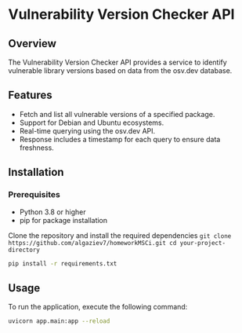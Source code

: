 # Vulnerability Version Checker API

## Overview
The Vulnerability Version Checker API provides a service to identify vulnerable library versions based on data from the osv.dev database.

## Features
- Fetch and list all vulnerable versions of a specified package.
- Support for Debian and Ubuntu ecosystems.
- Real-time querying using the osv.dev API.
- Response includes a timestamp for each query to ensure data freshness.


## Installation

### Prerequisites
- Python 3.8 or higher
- pip for package installation

Clone the repository and install the required dependencies
    ```
    git clone https://github.com/algaziev7/homeworkMSCi.git
    cd your-project-directory
    ```

```bash
pip install -r requirements.txt
```


## Usage

To run the application, execute the following command:
```bash
uvicorn app.main:app --reload
```

